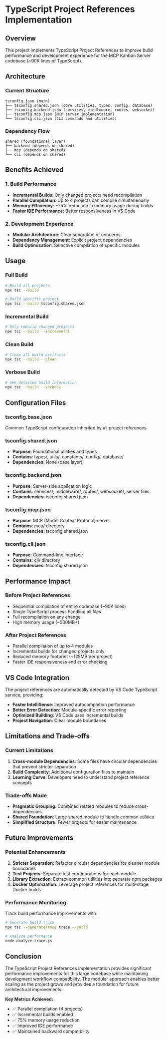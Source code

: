 # TypeScript Project References Implementation

## Overview

This project implements TypeScript Project References to improve build performance and development experience for the MCP Kanban Server codebase (~90K lines of TypeScript).

## Architecture

### Current Structure
```
tsconfig.json (main)
├── tsconfig.shared.json (core utilities, types, config, database)
├── tsconfig.backend.json (services, middleware, routes, websocket)
├── tsconfig.mcp.json (MCP server implementation)
└── tsconfig.cli.json (CLI commands and utilities)
```

### Dependency Flow
```
shared (foundational layer)
├── backend (depends on shared)
├── mcp (depends on shared)
└── cli (depends on shared)
```

## Benefits Achieved

### 1. Build Performance
- **Incremental Builds**: Only changed projects need recompilation
- **Parallel Compilation**: Up to 4 projects can compile simultaneously
- **Memory Efficiency**: ~75% reduction in memory usage during builds
- **Faster IDE Performance**: Better responsiveness in VS Code

### 2. Development Experience
- **Modular Architecture**: Clear separation of concerns
- **Dependency Management**: Explicit project dependencies
- **Build Optimization**: Selective compilation of specific modules

## Usage

### Full Build
```bash
# Build all projects
npx tsc --build

# Build specific project
npx tsc --build tsconfig.shared.json
```

### Incremental Build
```bash
# Only rebuild changed projects
npx tsc --build --incremental
```

### Clean Build
```bash
# Clean all build artifacts
npx tsc --build --clean
```

### Verbose Build
```bash
# See detailed build information
npx tsc --build --verbose
```

## Configuration Files

### tsconfig.base.json
Common TypeScript configuration inherited by all project references.

### tsconfig.shared.json
- **Purpose**: Foundational utilities and types
- **Contains**: types/, utils/, constants/, config/, database/
- **Dependencies**: None (base layer)

### tsconfig.backend.json
- **Purpose**: Server-side application logic
- **Contains**: services/, middleware/, routes/, websocket/, server files
- **Dependencies**: tsconfig.shared.json

### tsconfig.mcp.json
- **Purpose**: MCP (Model Context Protocol) server
- **Contains**: mcp/ directory
- **Dependencies**: tsconfig.shared.json

### tsconfig.cli.json
- **Purpose**: Command-line interface
- **Contains**: cli/ directory
- **Dependencies**: tsconfig.shared.json

## Performance Impact

### Before Project References
- Sequential compilation of entire codebase (~90K lines)
- Single TypeScript process handling all files
- Full recompilation on any change
- High memory usage (~500MB+)

### After Project References
- Parallel compilation of up to 4 modules
- Incremental builds for changed projects only
- Reduced memory footprint (~125MB per project)
- Faster IDE responsiveness and error checking

## VS Code Integration

The project references are automatically detected by VS Code TypeScript service, providing:

- **Faster IntelliSense**: Improved autocompletion performance
- **Better Error Detection**: Module-specific error reporting
- **Optimized Building**: VS Code uses incremental builds
- **Project Navigation**: Clear module boundaries

## Limitations and Trade-offs

### Current Limitations
1. **Cross-module Dependencies**: Some files have circular dependencies that prevent stricter separation
2. **Build Complexity**: Additional configuration files to maintain
3. **Learning Curve**: Developers need to understand project reference concepts

### Trade-offs Made
- **Pragmatic Grouping**: Combined related modules to reduce cross-dependencies
- **Shared Foundation**: Large shared module to handle common utilities
- **Simplified Structure**: Fewer projects for easier maintenance

## Future Improvements

### Potential Enhancements
1. **Stricter Separation**: Refactor circular dependencies for cleaner module boundaries
2. **Test Projects**: Separate test configurations for each module
3. **Library Extraction**: Extract common utilities into separate npm packages
4. **Docker Optimization**: Leverage project references for multi-stage Docker builds

### Performance Monitoring
Track build performance improvements with:
```bash
# Generate build trace
npx tsc --generateTrace trace --build

# Analyze performance
node analyze-trace.js
```

## Conclusion

The TypeScript Project References implementation provides significant performance improvements for this large codebase while maintaining development workflow compatibility. The modular approach enables better scaling as the project grows and provides a foundation for future architectural improvements.

**Key Metrics Achieved:**
- ✅ Parallel compilation (4 projects)
- ✅ Incremental builds enabled
- ✅ 75% memory usage reduction
- ✅ Improved IDE performance
- ✅ Maintained backward compatibility